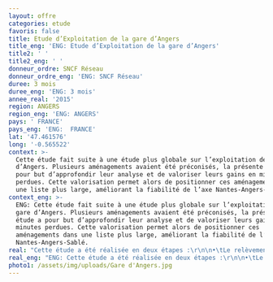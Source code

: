 ```yaml
---
layout: offre
categories: etude
favoris: false
title: Etude d’Exploitation de la gare d’Angers
title_eng: 'ENG: Etude d’Exploitation de la gare d’Angers'
title2: ' '
title2_eng: ' '
donneur_ordre: SNCF Réseau
donneur_ordre_eng: 'ENG: SNCF Réseau'
duree: 3 mois
duree_eng: 'ENG: 3 mois'
annee_real: '2015'
region: ANGERS
region_eng: 'ENG: ANGERS'
pays: ' FRANCE'
pays_eng: 'ENG:  FRANCE'
lat: '47.461576'
long: '-0.565522'
context: >-
  Cette étude fait suite à une étude plus globale sur l’exploitation de la gare
  d’Angers. Plusieurs aménagements avaient été préconisés, la présente étude a
  pour but d’approfondir leur analyse et de valoriser leurs gains en minutes
  perdues. Cette valorisation permet alors de positionner ces aménagements dans
  une liste plus large, améliorant la fiabilité de l’axe Nantes-Angers-Sablé.
context_eng: >-
  ENG: Cette étude fait suite à une étude plus globale sur l’exploitation de la
  gare d’Angers. Plusieurs aménagements avaient été préconisés, la présente
  étude a pour but d’approfondir leur analyse et de valoriser leurs gains en
  minutes perdues. Cette valorisation permet alors de positionner ces
  aménagements dans une liste plus large, améliorant la fiabilité de l’axe
  Nantes-Angers-Sablé.
real: "Cette étude a été réalisée en deux étapes :\r\n\n•\tLe relèvement de vitesse de la sortie du pas d’IPCS entre la Possonière et la gare d’Angers St-Laud a été étudié (faisabilité, coût). Puis, grâce à l’analyse de l’incidentologie (données BREHAT), le gain en volume de minutes perdues apporté par ce relèvement de vitesse a été estimé. \r\n\n•\tValorisation de deux aménagements : la banalisation des voies entre Angers et Maitre-Ecole, et le prolongement de la voie 3. Les fonctionnalités essentielles sont rappelées, puis la valorisation vis-à-vis de la robustesse du plan de transport a été réalisée."
real_eng: "ENG: Cette étude a été réalisée en deux étapes :\r\n\n•\tLe relèvement de vitesse de la sortie du pas d’IPCS entre la Possonière et la gare d’Angers St-Laud a été étudié (faisabilité, coût). Puis, grâce à l’analyse de l’incidentologie (données BREHAT), le gain en volume de minutes perdues apporté par ce relèvement de vitesse a été estimé. \r\n\n•\tValorisation de deux aménagements : la banalisation des voies entre Angers et Maitre-Ecole, et le prolongement de la voie 3. Les fonctionnalités essentielles sont rappelées, puis la valorisation vis-à-vis de la robustesse du plan de transport a été réalisée."
photo1: /assets/img/uploads/Gare d'Angers.jpg
---
```


